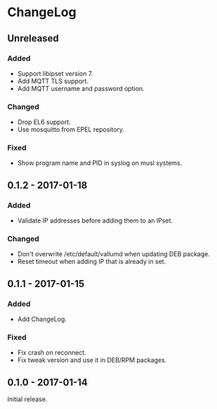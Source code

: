 # ChangeLog

## Unreleased
### Added
- Support libipset version 7.
- Add MQTT TLS support.
- Add MQTT username and password option.

### Changed
- Drop EL6 support.
- Use mosquitto from EPEL repository.

### Fixed
- Show program name and PID in syslog on musl systems.

## 0.1.2 - 2017-01-18
### Added
- Validate IP addresses before adding them to an IPset.

### Changed
- Don't overwrite /etc/default/vallumd when updating DEB package.
- Reset timeout when adding IP that is already in set.

## 0.1.1 - 2017-01-15
### Added
- Add ChangeLog.

### Fixed
- Fix crash on reconnect.
- Fix tweak version and use it in DEB/RPM packages.

## 0.1.0 - 2017-01-14
Initial release.

